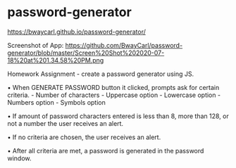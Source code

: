 # password-generator

https://bwaycarl.github.io/password-generator/

Screenshot of App: https://github.com/BwayCarl/password-generator/blob/master/Screen%20Shot%202020-07-18%20at%201.34.58%20PM.png

Homework Assignment - create a password generator using JS.

• When GENERATE PASSWORD button it clicked, prompts ask for certain criteria.
    - Number of characters
    - Uppercase option
    - Lowercase option
    - Numbers option
    - Symbols option

• If amount of password characters entered is less than 8, more than 128, or not a number
    the user receives an alert.

• If no criteria are chosen, the user receives an alert.

• After all criteria are met, a password is generated in the password window.
